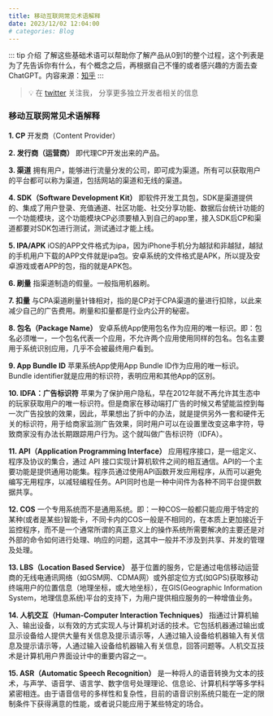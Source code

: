 ```yaml
---
title: 移动互联网常见术语解释
date: 2023/12/02 12:04:00
# categories: Blog
---
```


::: tip 介绍
了解这些基础术语可以帮助你了解产品从0到1的整个过程，这个列表是为了先告诉你有什么，有个概念之后，再根据自己不懂的或者感兴趣的方面去查 ChatGPT。内容来源：[知乎](https://zhuanlan.zhihu.com/p/34270249)
:::

> 💡 在 [twitter](https://twitter.com/decohack) 关注我， 分享更多独立开发者相关的信息

### 移动互联网常见术语解释

**1. CP**
开发商（Content Provider）

**2. 发行商（运营商）**
即代理CP开发出来的产品。

**3. 渠道**
拥有用户，能够进行流量分发的公司，即可成为渠道。所有可以获取用户的平台都可以称为渠道，包括网站的渠道和无线的渠道。

**4. SDK（Software Development Kit）**
即软件开发工具包，SDK是渠道提供的、集成了用户登录、充值通道、社区功能、社交分享功能、数据后台统计功能的一个功能模块，这个功能模块CP必须要植入到自己的app里，接入SDK后CP和渠道都要对SDK包进行测试，测试通过才能上线。

**5. IPA/APK**
iOS的APP文件格式为ipa，因为iPhone手机分为越狱和非越狱，越狱的手机用户下载的APP文件就是ipa包。安卓系统的文件格式是APK，所以提及安卓游戏或者APP的包，指的就是APK包。

**6. 刷量**
指渠道制造的假量。一般指用机器刷。

**7. 扣量**
与CPA渠道刷量针锋相对，指的是CP对于CPA渠道的量进行扣除，以此来减少自己的广告费用。刷量和扣量都是行业内公开的秘密。

**8. 包名（Package Name）**
安卓系统App使用包名作为应用的唯一标识。即：包名必须唯一，一个包名代表一个应用，不允许两个应用使用同样的包名。包名主要用于系统识别应用，几乎不会被最终用户看到。

**9. App Bundle ID**
苹果系统App使用App Bundle ID作为应用的唯一标识。Bundle identifier就是应用的标识符，表明应用和其他App的区别。

**10. IDFA：广告标识符**
苹果为了保护用户隐私，早在2012年就不再允许其生态中的玩家获取用户的唯一标识符。但是商家在移动端打广告的时候又希望能监控到每一次广告投放的效果，因此，苹果想出了折中的办法，就是提供另外一套和硬件无关的标识符，用于给商家监测广告效果，同时用户可以在设置里改变这串字符，导致商家没有办法长期跟踪用户行为。这个就叫做广告标识符（IDFA）。

**11. API（Application Programming Interface）**
应用程序接口，是一组定义、程序及协议的集合，通过 API 接口实现计算机软件之间的相互通信。API的一个主要功能是提供通用功能集。程序员通过使用API函数开发应用程序，从而可以避免编写无用程序，以减轻编程任务。API同时也是一种中间件为各种不同平台提供数据共享。

**12. COS**
一个专用系统而不是通用系统。即：一种COS一般都只能应用于特定的某种(或者是某些)智能卡，不同卡内的COS一般是不相同的，在本质上更加接近于监控程序，而不是一个通常所谓的真正意义上的操作系统所需要解决的主要还是对外部的命令如何进行处理、响应的问题，这其中一般并不涉及到共享、并发的管理及处理。

**13. LBS（Location Based Service）**
基于位置的服务，它是通过电信移动运营商的无线电通讯网络（如GSM网、CDMA网）或外部定位方式(如GPS)获取移动终端用户的位置信息（地理坐标，或大地坐标），在GIS(Geographic Information System，地理信息系统)平台的支持下，为用户提供相应服务的一种增值业务。

**14. 人机交互（Human-Computer Interaction Techniques）**
指通过计算机输入、输出设备，以有效的方式实现人与计算机对话的技术。它包括机器通过输出或显示设备给人提供大量有关信息及提示请示等，人通过输入设备给机器输入有关信息及提示请示等，人通过输入设备给机器输入有关信息，回答问题等。人机交互技术是计算机用户界面设计中的重要内容之一。

**15. ASR（Automatic Speech Recognition）**
是一种将人的语音转换为文本的技术，与声学、语音学、语言学、数字信号处理理论、信息论、计算机科学等多学科紧密相连。由于语音信号的多样性和复杂性，目前的语音识别系统只能在一定的限制条件下获得满意的性能，或者说只能应用于某些特定的场合。